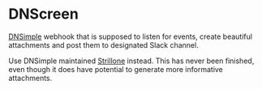 # DNScreen

[DNSimple][] webhook that is supposed to listen for events, create beautiful
attachments and post them to designated Slack channel.

Use DNSimple maintained [Strillone][] instead. This has never been finished,
even though it does have potential to generate more informative attachments. 

[DNSimple]: https://dnsimple.com
[Strillone]: https://github.com/dnsimple/strillone
